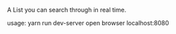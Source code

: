 A List you can search through in real time.

usage:
yarn run dev-server
open browser
localhost:8080
